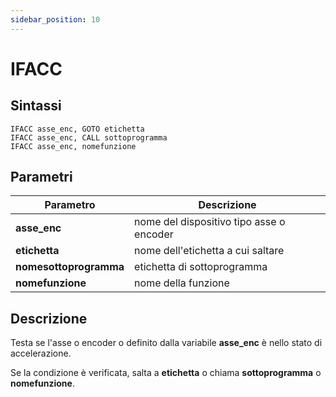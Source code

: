 ```yaml
---
sidebar_position: 10
---
```


# IFACC

## Sintassi

  ```
IFACC asse_enc, GOTO etichetta
IFACC asse_enc, CALL sottoprogramma
IFACC asse_enc, nomefunzione
  ```

## Parametri
|Parametro                    | Descrizione                                                                                           |                
|-----------------------------|-------------------------------------------------------------------------------------------------------|
| **asse_enc**                | nome del dispositivo tipo asse o encoder                                                              |         
| **etichetta**               | nome dell'etichetta a cui saltare                                                                     | 
| **nomesottoprogramma**      | etichetta di sottoprogramma                                                                           |
| **nomefunzione**            | nome della funzione                                                                                   |    

## Descrizione
Testa se l'asse o encoder o definito dalla variabile **asse_enc** è nello stato di accelerazione.

Se la condizione è verificata, salta a **etichetta** o chiama **sottoprogramma** o **nomefunzione**.